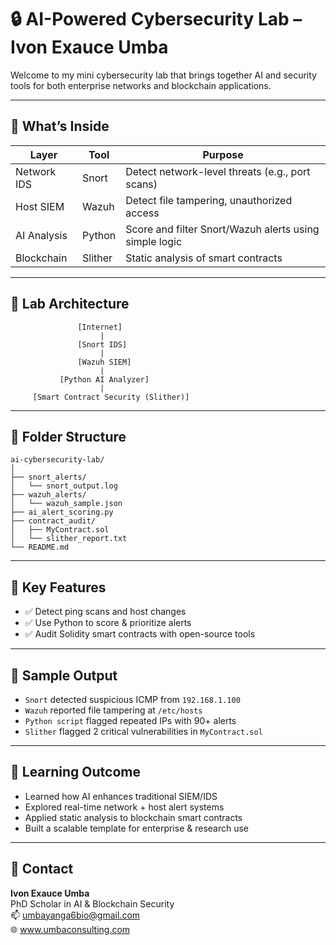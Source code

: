 # 🔒 AI-Powered Cybersecurity Lab – Ivon Exauce Umba

Welcome to my mini cybersecurity lab that brings together AI and security tools for both enterprise networks and blockchain applications.

---

## 🧠 What’s Inside

| Layer       | Tool     | Purpose |
|-------------|----------|---------|
| Network IDS | Snort    | Detect network-level threats (e.g., port scans) |
| Host SIEM   | Wazuh    | Detect file tampering, unauthorized access |
| AI Analysis | Python   | Score and filter Snort/Wazuh alerts using simple logic |
| Blockchain  | Slither  | Static analysis of smart contracts |

---

## 🧪 Lab Architecture

```
               [Internet]
                    |
               [Snort IDS]
                    |
               [Wazuh SIEM]
                    |
           [Python AI Analyzer]
                    |
     [Smart Contract Security (Slither)]
```

---

## 📂 Folder Structure

```
ai-cybersecurity-lab/
│
├── snort_alerts/
│   └── snort_output.log
├── wazuh_alerts/
│   └── wazuh_sample.json
├── ai_alert_scoring.py
├── contract_audit/
│   ├── MyContract.sol
│   └── slither_report.txt
└── README.md
```

---

## 🔧 Key Features

- ✅ Detect ping scans and host changes
- ✅ Use Python to score & prioritize alerts
- ✅ Audit Solidity smart contracts with open-source tools

---

## 📸 Sample Output

- `Snort` detected suspicious ICMP from `192.168.1.100`
- `Wazuh` reported file tampering at `/etc/hosts`
- `Python script` flagged repeated IPs with 90+ alerts
- `Slither` flagged 2 critical vulnerabilities in `MyContract.sol`

---

## 📘 Learning Outcome

- Learned how AI enhances traditional SIEM/IDS
- Explored real-time network + host alert systems
- Applied static analysis to blockchain smart contracts
- Built a scalable template for enterprise & research use

---

## 🚀 Contact

**Ivon Exauce Umba**  
PhD Scholar in AI & Blockchain Security  
📫 [umbayanga6bio@gmail.com](mailto:umbayanga6bio@gmail.com)  
🌐 www.umbaconsulting.com
